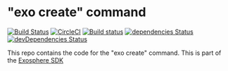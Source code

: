 # "exo create" command

[![Build Status](https://travis-ci.org/Originate/exo-create.svg?branch=master)](https://travis-ci.org/Originate/exo-create)
[![CircleCI](https://circleci.com/gh/Originate/exo-create.svg?style=shield)](https://circleci.com/gh/Originate/exo-create)
[![Build status](https://ci.appveyor.com/api/projects/status/jnrcjjmtug6oyre2?svg=true&passingText=windows%20passing&failingText=windows%20failing&pendingText=windows%20pending)](https://ci.appveyor.com/project/kevgo/exo-create-08963)
[![dependencies Status](https://david-dm.org/Originate/exo-create/status.svg)](https://david-dm.org/Originate/exo-create)
[![devDependencies Status](https://david-dm.org/Originate/exo-create/dev-status.svg)](https://david-dm.org/Originate/exo-create?type=dev)

This repo contains the code for the "exo create" command.
This is part of the [Exosphere SDK](https://github.com/Originate/exosphere-sdk)

